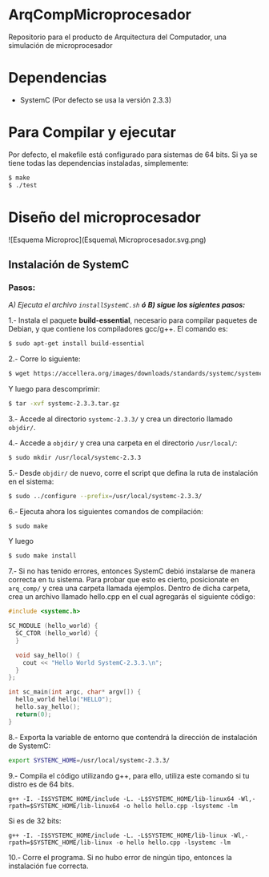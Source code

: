 # ArqCompMicroprocesador
Repositorio para el producto de Arquitectura del Computador, una simulación de microprocesador

# Dependencias

* SystemC (Por defecto se usa la versión 2.3.3)

# Para Compilar y ejecutar

Por defecto, el makefile está configurado para sistemas de 64 bits.
Si ya se tiene todas las dependencias instaladas, simplemente:

```sh
$ make
$ ./test
```


# Diseño del microprocesador

![Esquema Microproc](Esquema\ Microprocesador.svg.png)

## Instalación de SystemC

### Pasos:

 _A) Ejecuta el archivo `installSystemC.sh`_
 _**ó**
 **B) sigue los sigientes pasos:**_

1.- Instala el paquete **build-essential**, necesario para compilar paquetes de Debian, y que contiene los compiladores gcc/g++. El comando es:

```sh
$ sudo apt-get install build-essential
```

2.- Corre lo siguiente:

```sh
$ wget https://accellera.org/images/downloads/standards/systemc/systemc-2.3.3.tar.gz
```
Y luego para descomprimir:
```sh
$ tar -xvf systemc-2.3.3.tar.gz
```

3.- Accede al directorio `systemc-2.3.3/` y crea un directorio llamado `objdir/`.

4.- Accede a `objdir/` y crea una carpeta en el directorio `/usr/local/`:

```sh
$ sudo mkdir /usr/local/systemc-2.3.3
```

5.- Desde `objdir/` de nuevo, corre el script que defina la ruta de instalación en el sistema:

```sh
$ sudo ../configure --prefix=/usr/local/systemc-2.3.3/
```

6.- Ejecuta ahora los siguientes comandos de compilación:

```sh
$ sudo make
```
 Y luego
```sh
$ sudo make install

```

7.- Si no has tenido errores, entonces SystemC debió instalarse de manera correcta en tu sistema. Para probar que esto es cierto, posicionate en `arq_comp/` y crea una carpeta llamada ejemplos. Dentro de dicha carpeta, crea un archivo llamado hello.cpp en el cual agregarás el siguiente código:

```c++
#include <systemc.h>

SC_MODULE (hello_world) {
  SC_CTOR (hello_world) {
  }

  void say_hello() {
    cout << "Hello World SystemC-2.3.3.\n";
  }
};

int sc_main(int argc, char* argv[]) {
  hello_world hello("HELLO");
  hello.say_hello();
  return(0);
}
```

8.- Exporta la variable de entorno que contendrá la dirección de instalación de SystemC:

```sh
export SYSTEMC_HOME=/usr/local/systemc-2.3.3/
```

9.- Compila el código utilizando g++, para ello, utiliza este comando si tu distro es de 64 bits.

```
g++ -I. -I$SYSTEMC_HOME/include -L. -L$SYSTEMC_HOME/lib-linux64 -Wl,-rpath=$SYSTEMC_HOME/lib-linux64 -o hello hello.cpp -lsystemc -lm
```

Si es de 32 bits:

```
g++ -I. -I$SYSTEMC_HOME/include -L. -L$SYSTEMC_HOME/lib-linux -Wl,-rpath=$SYSTEMC_HOME/lib-linux -o hello hello.cpp -lsystemc -lm
```

10.- Corre el programa. Si no hubo error de ningún tipo, entonces la instalación fue correcta.
